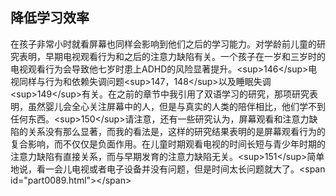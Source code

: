 ## 降低学习效率

在孩子非常小时就看屏幕也同样会影响到他们之后的学习能力。对学龄前儿童的研究表明，早期电视观看行为和之后的注意力缺陷有关。一个孩子在一岁和三岁时的电视观看行为会导致他七岁时患上ADHD的风险显著提升。&lt;sup&gt;146&lt;/sup&gt;电视同样与行为和依赖失调问题&lt;sup&gt;147，148&lt;/sup&gt;以及睡眠失调&lt;sup&gt;149&lt;/sup&gt;有关。在之前的章节中我引用了双语学习的研究，那项研究表明，虽然婴儿会全心关注屏幕中的人，但是与真实的人类的陪伴相比，他们学不到任何东西。&lt;sup&gt;150&lt;/sup&gt;请注意，还有一些研究认为，屏幕观看和注意力缺陷的关系没有那么显著，而我的看法是，这样的研究结果表明的是屏幕观看行为的复合影响，而不仅仅是负面作用。在儿童时期观看电视的时间长短与青少年时期的注意力缺陷有直接关系，而与早期发育的注意力缺陷无关。&lt;sup&gt;151&lt;/sup&gt;简单地说，看一会儿电视或者电子设备并没有问题，但是时间太长问题就大了。&lt;span id="part0089.html"&gt;&lt;/span&gt;